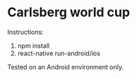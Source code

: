 # Carlsberg world cup

Instructions:

1.  npm install
2.  react-native run-android/ios

Tested on an Android environment only.